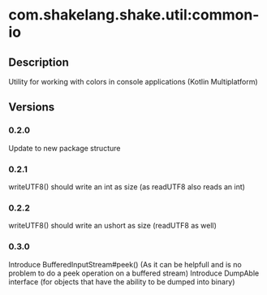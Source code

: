 # com.shakelang.shake.util:common-io

## Description

Utility for working with colors in console applications (Kotlin Multiplatform)

## Versions

### 0.2.0

Update to new package structure

### 0.2.1

writeUTF8() should write an int as size (as readUTF8 also reads an int)

### 0.2.2

writeUTF8() should write an ushort as size (readUTF8 as well)

### 0.3.0

Introduce BufferedInputStream#peek() (As it can be helpfull and is no problem to do a peek operation on a buffered
stream)
Introduce DumpAble interface (for objects that have the ability to be dumped into binary)